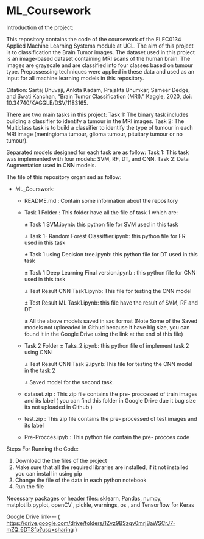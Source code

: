 # ML_Coursework

Introduction of the project: 

This repository contains the code of the coursework of the ELEC0134 Applied Machine Learning Systems module at UCL. The aim of this project is to classification the Brain Tumor images. The dataset used in this project is an image-based dataset containing MRI scans of the human brain. The images are grayscale and are classified into four classes based on tumour type. Prepossessing techniques were applied in these data and used as an input for all machine learning models in this repository. 

Citation: 
Sartaj Bhuvaji, Ankita Kadam, Prajakta Bhumkar, Sameer Dedge, and Swati Kanchan, “Brain Tumor Classification (MRI).” Kaggle, 2020, doi: 10.34740/KAGGLE/DSV/1183165. 

There are two main tasks in this project: 
	Task 1: 
    	The binary task includes building a classifier to identify a tumour in the MRI images. 
	Task 2: 
    	The Multiclass task is to build a classifier to identify the type of tumour in each MRI image (meningioma tumour, glioma tumour, pituitary tumour or no tumour). 

Separated models designed for each task are as follow:
    Task 1: This task was implemented with four models: SVM, RF, DT, and CNN. 
    Task 2: Data Augmentation used in CNN models.

The file of this repository organised as follow: 
 * ML_Courswork: 
	* README.md : Contain some information about the repository 
	* Task 1 Folder : This folder have all the file of task 1 which are: 
	
		± Task 1 SVM.ipynb: this python file for SVM used in this task 
		
		± Task 1- Random Forest Classiffier.ipynb: this python file for FR used in this task 
		
		± Task 1 using Decision tree.ipynb: this python file for DT used in this task 
		
		± Task 1 Deep Learning Final version.ipynb : this python file for CNN used in this task 
		
		± Test Result CNN Task1.ipynb: This file for testing the CNN model 
		
		± Test Result ML Task1.ipynb: this file have the result of SVM, RF and DT 
		
		± All the above models saved in sac format  (Note Some of the Saved models not uploeaded in Githud because it have big size, you can found it in the Google Drive using the link at the end of this file)
	* Task 2 Folder 
		± Taks_2.ipynb: this python file of implement task 2 using CNN 
		
		± Test Result CNN Task 2.ipynb:This file for testing the CNN model in the task 2
		
		± Saved model for the second task. 
		
	* dataset.zip : This zip file contains the pre- proccesed of train images and its label ( you can find this folder in Google Drive due it bug size its not uploaded in Github ) 
	* test.zip : This zip file contains the pre- processed of test images and its label
	* Pre-Procces.ipyb : This python file contain the pre- procces code 


Steps For Running the Code: 

1. Download the the files of the project
2. Make sure that all the required libraries are installed, if it not installed you can install in using pip 
3. Change the file of the data in each python notebook 
4. Run the file 

Necessary packages or header files: 
sklearn, Pandas, numpy, matplotlib.pyplot, openCV , pickle, warnings, os , and Tensorflow for Keras 

	
Google Drive link--- ( https://drive.google.com/drive/folders/1Zvz9BSzqv0mrjBaWSCrJ7-mZQ_6DTSfp?usp=sharing )





